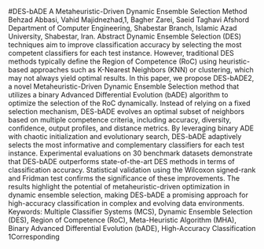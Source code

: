 #DES-bADE
A Metaheuristic-Driven Dynamic Ensemble Selection Method
Behzad Abbasi, Vahid Majidnezhad,1, Bagher Zarei, Saeid Taghavi Afshord
Department of Computer Engineering, Shabestar Branch, Islamic Azad University, Shabestar, Iran.
Abstract Dynamic Ensemble Selection (DES) techniques aim to improve classification accuracy by selecting the most competent classifiers for each test instance. However, traditional DES methods typically define the Region of Competence (RoC) using heuristic-based approaches such as K-Nearest Neighbors (KNN) or clustering, which may not always yield optimal results. In this paper, we propose DES-bADE2, a novel Metaheuristic-Driven Dynamic Ensemble Selection method that utilizes a binary Advanced Differential Evolution (bADE) algorithm to optimize the selection of the RoC dynamically. Instead of relying on a fixed selection mechanism, DES-bADE evolves an optimal subset of neighbors based on multiple competence criteria, including accuracy, diversity, confidence, output profiles, and distance metrics. By leveraging binary ADE with chaotic initialization and evolutionary search, DES-bADE adaptively selects the most informative and complementary classifiers for each test instance. Experimental evaluations on 30 benchmark datasets demonstrate that DES-bADE outperforms state-of-the-art DES methods in terms of classification accuracy. Statistical validation using the Wilcoxon signed-rank and Fridman test confirms the significance of these improvements. The results highlight the potential of metaheuristic-driven optimization in dynamic ensemble selection, making DES-bADE a promising approach for high-accuracy classification in complex and evolving data environments.
Keywords: Multiple Classifier Systems (MCS), Dynamic Ensemble Selection (DES), Region of Competence (RoC), Meta-Heuristic Algorithm (MHA), Binary Advanced Differential Evolution (bADE), High-Accuracy Classification
1Corresponding
